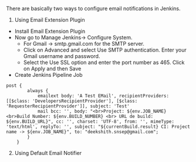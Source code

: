 There are basically two ways to configure email notifications in Jenkins.

1. Using Email Extension Plugin 
-  Install Email Extension Plugin
- Now go to Manage Jenkins-> Configure System. 
    - For  Gmail -> smtp.gmail.com for the SMTP server. 
    - Click on Advanced and select Use SMTP authentication. Enter your Gmail username and password.
    - Select the Use SSL option and enter the port number as 465. Click on Apply and then Save
- Create Jenkins Pipeline Job
```
post {
        always {
            emailext body: 'A Test EMail', recipientProviders: [[$class: 'DevelopersRecipientProvider'], [$class: 'RequesterRecipientProvider']], subject: 'Test'
            mail bcc: '', body: "<br>Project: ${env.JOB_NAME} <br>Build Number: ${env.BUILD_NUMBER} <br> URL de build: ${env.BUILD_URL}", cc: '', charset: 'UTF-8', from: '', mimeType: 'text/html', replyTo: '', subject: "${currentBuild.result} CI: Project name -> ${env.JOB_NAME}", to: "deekshith.snsep@gmail.com";
        }
    }
```
2. Using Default Email Notifier